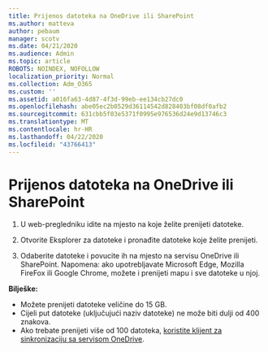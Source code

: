 ```yaml
---
title: Prijenos datoteka na OneDrive ili SharePoint
ms.author: matteva
author: pebaum
manager: scotv
ms.date: 04/21/2020
ms.audience: Admin
ms.topic: article
ROBOTS: NOINDEX, NOFOLLOW
localization_priority: Normal
ms.collection: Adm_O365
ms.custom: ''
ms.assetid: a016fa63-4d87-4f3d-99eb-ee134cb27dc0
ms.openlocfilehash: abe05ec2b0529d36114542d828403bf08df0afb2
ms.sourcegitcommit: 631cbb5f03e5371f0995e976536d24e9d13746c3
ms.translationtype: MT
ms.contentlocale: hr-HR
ms.lasthandoff: 04/22/2020
ms.locfileid: "43766413"
---
```

# <a name="upload-files-to-onedrive-or-sharepoint"></a>Prijenos datoteka na OneDrive ili SharePoint

1. U web-pregledniku idite na mjesto na koje želite prenijeti datoteke.
    
2. Otvorite Eksplorer za datoteke i pronađite datoteke koje želite prenijeti.
    
3. Odaberite datoteke i povucite ih na mjesto na servisu OneDrive ili SharePoint. Napomena: ako upotrebljavate Microsoft Edge, Mozilla FireFox ili Google Chrome, možete i prenijeti mapu i sve datoteke u njoj.
    
**Bilješke:**
- Možete prenijeti datoteke veličine do 15 GB. 
- Cijeli put datoteke (uključujući naziv datoteke) ne može biti dulji od 400 znakova. 
- Ako trebate prenijeti više od 100 datoteka, [koristite klijent za sinkronizaciju sa servisom OneDrive](https://go.microsoft.com/fwlink/?linkid=866427). 
  

